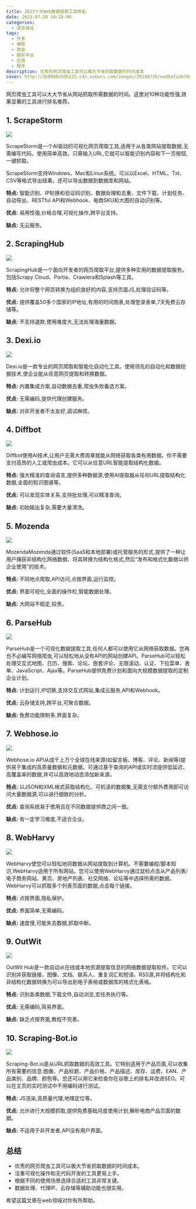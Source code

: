 ```yaml
---
title: 2023十大Web数据提取工具排名 
date: 2023-07-28 10:28:00
categories:
  - 语言驿站
tags:
  - 开发
  - 编程
  - 爬虫
  - 服务平台
  - 应用
  - 程序
description: 优秀的网页爬虫工具可以极大节省抓取数据的时间成本
cover: http://5b0988e595225.cdn.sohucs.com/images/20180720/ead8afa3b76e437d998f12b2d8da948e.jpeg
---
```


网页爬虫工具可以大大节省从网站抓取所需数据的时间。这里对10种功能性强,效果显著的工具进行排名推荐。

## 1. ScrapeStorm

![](https://s2.loli.net/2023/07/28/kaCNF7f8OqKZg5t.png)

ScrapeStorm是一个AI驱动的可视化网页爬取工具,适用于从各类网站提取数据,无需编写代码。使用简单高效。只需输入URL,它就可以智能识别内容和下一页按钮,一键抓取。

ScrapeStorm支持Windows、Mac和Linux系统。可以以Excel、HTML、Txt、CSV等格式导出结果。还可以导出数据到数据库和网站。

**特点:** 智能识别、IP轮换和验证码识别、数据处理和去重、文件下载、计划任务、自动导出、RESTful API和Webhook、电商SKU和大图的自动识别等。

**优点:** 易用性强,价格合理,可视化操作,跨平台支持。

**缺点:** 无云服务。

## 2. ScrapingHub 

![](https://s2.loli.net/2023/07/28/8bCD45zJhXBRWZI.png)

ScrapingHub是一个面向开发者的网页爬取平台,提供多种实用的数据提取服务。包括Scrapy Cloud、Portia、Crawlera和Splash等工具。

**特点:** 允许将整个网页转换为组织良好的内容,支持页面JS,处理验证码等。

**优点:** 提供覆盖50多个国家的IP地址,有用的时间图表,处理登录表单,7天免费云存储等。

**缺点:** 不支持退款,使用难度大,无法处理海量数据。

## 3. Dexi.io

![](https://s2.loli.net/2023/07/28/g8NCPsIcW2Jq3h1.png)

Dexi.io是一款专业的网页爬取和智能化自动化工具。使用领先的自动化和数据挖掘技术,使企业能从任意网页提取和转换数据。

**特点:** 内置集成方案,自动数据去重,爬虫失败备选方案。 

**优点:** 无需编码,提供代理创建服务。

**缺点:** 对非开发者不太友好,调试麻烦。

## 4. Diffbot

![](https://s2.loli.net/2023/07/28/kuG3LmcAdo7HNey.png)

Diffbot使用AI技术,让用户无需大费周章就能从网络获取各类有用数据。你不需要支付高昂的人工或爬虫成本。它可以从任意URL智能提取结构化数据。

**特点:** 强大精准的查询语言,提供多种数据源,使用AI提取器从任何URL提取结构化数据,全面的知识图谱等。

**优点:** 可以发现实体关系,支持批处理,可以精准查询。

**缺点:** 初始输出复杂,需要大量清洗。

## 5. Mozenda

![](https://s2.loli.net/2023/07/28/MiUCdzEHQNq5ZVY.png)

MozendaMozenda通过软件(SaaS和本地部署)或托管服务的形式,提供了一种让用户捕获非结构化网络数据、将其转换为结构化格式,然后“发布和格式化数据以供企业使用”的技术。

**特点:** 不同地点爬取,API访问,点按界面,运行监控。

**优点:** 界面可视化,全面的操作栏,智能数据处理。

**缺点:** 大网站不稳定,较贵。

## 6. ParseHub

![](https://s2.loli.net/2023/07/28/oZJdkv2IURLMx3j.png)

ParseHub是一个可视化数据提取工具,任何人都可以使用它从网络获取数据。您再也不必编写网络爬虫,可以轻松地从没有API的网站创建API。ParseHub可以轻松处理交互式地图、日历、搜索、论坛、嵌套评论、无限滚动、认证、下拉菜单、表单、JavaScript、Ajax等。ParseHub提供免费计划和面向大规模数据提取的定制企业计划。

**特点:** 计划运行,IP切换,支持交互式网站,集成云服务,API和Webhook。

**优点:** 云存储支持,跨平台,可聚合数据。

**缺点:** 免费功能限制多,界面复杂。

## 7. Webhose.io

![](https://s2.loli.net/2023/07/28/PQZRWX3i5FfV2tU.png)

Webhose.io API从成千上万个全球在线来源(如留言板、博客、评论、新闻等)提供易于集成的高质量数据和元数据。可通过基于查询的API或实时流提供低延迟、高覆盖率的数据,并可以高效地动态添加新来源。

**特点:** 以JSON和XML格式获取结构化、可机读的数据集,无需支付额外费用即可访问大量数据源,可以进行细致的分析。

**优点:** 查询系统易于使用且在不同数据提供商之间一致。

**缺点:** 有一定学习难度,不适合企业。

## 8. WebHarvy

![](https://s2.loli.net/2023/07/28/s5UkRrbHENzXpAx.png)

WebHarvy使您可以轻松地将数据从网站提取到计算机。不需要编程/脚本知识,WebHarvy适用于所有网站。您可以使用WebHarvy通过鼠标点击从产品列表/电子商务网站、黄页、房地产列表、社交网络、论坛等中选择所需的数据。 WebHarvy可以抓取多个列表页面的数据,点击每个链接。

**特点:** 点按界面,隐私保护。

**优点:** 界面简单,无需编码。

**缺点:** 速度慢,可能失去数据,抓取中断。

## 9. OutWit  

![](https://s2.loli.net/2023/07/28/pt8RIPsADVyWxnh.png)

OutWit Hub是一款自动从在线或本地资源提取信息的网络数据提取软件。它可以识别并获取链接、图像、文档、联系人、重复词汇和短语、RSS源,并将结构化和非结构化数据转换为可以导出到电子表格或数据库的格式化表格。

**特点:** 识别各类数据,下载文件,自动浏览,宏任务执行等。

**优点:** 无需编码,简易界面。

**缺点:** 缺乏点按界面,教程不完善。

## 10. Scraping-Bot.io

![](https://s2.loli.net/2023/07/28/1S7aGrcD2U35z4T.png)

Scraping-Bot.io是从URL抓取数据的高效工具。它特别适用于产品页面,可以收集所有需要的信息:图像、产品标题、产品价格、产品描述、库存、运费、EAN、产品类别、品牌、颜色等。您还可以用它来检查你在谷歌上的排名并改进SEO。可以在主页的实时测试中不用编码进行测试。

**特点:** JS渲染,高质量代理,地理定位等。 

**优点:** 允许进行大规模抓取,提供免费基础月度使用计划,解析电商产品页面的数据。

**缺点:** 不适用于非开发者,API没有用户界面。

## 总结

- 优秀的网页爬虫工具可以极大节省抓取数据的时间成本。
- 注重可视化操作和无代码开发的工具更易上手。
- 根据不同的使用场景选择合适的工具非常关键。
- 数据处理、代理IP、云存储等辅助功能也很实用。

希望这篇文章在web领域对你有所帮助。